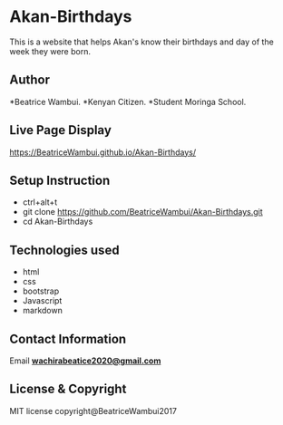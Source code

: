 # Akan-Birthdays
This is a website that helps Akan's know their birthdays and day of the week they were born.

## Author
*Beatrice Wambui.
*Kenyan Citizen.
*Student Moringa School.

## Live Page Display
 https://BeatriceWambui.github.io/Akan-Birthdays/

## Setup Instruction
* ctrl+alt+t
* git clone https://github.com/BeatriceWambui/Akan-Birthdays.git
* cd Akan-Birthdays

## Technologies used
* html
* css
* bootstrap
* Javascript
* markdown

## Contact Information
Email
**wachirabeatice2020@gmail.com**

## License & Copyright
  MIT license
  copyright@BeatriceWambui2017
